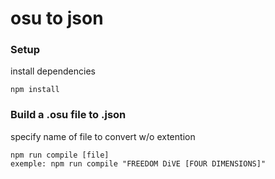 # osu to json


### Setup
install dependencies
```
npm install
```

### Build a .osu file to .json
specify name of file to convert w/o extention
```
npm run compile [file]
exemple: npm run compile "FREEDOM DiVE [FOUR DIMENSIONS]"
```
